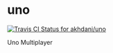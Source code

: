 # uno

[ ![Travis CI Status for akhdani/uno](https://travis-ci.org/akhdani/uno.svg?branch=master)](https://travis-ci.org/akhdani/uno.svg?branch=master)

Uno Multiplayer
